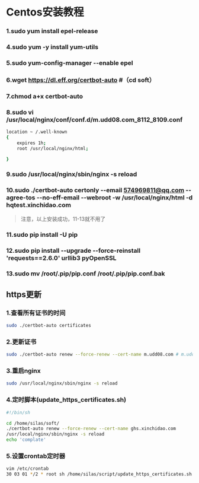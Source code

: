 
# Centos安装教程

### 1.sudo yum install epel-release
### 4.sudo yum -y install yum-utils
### 5.sudo yum-config-manager --enable epel
### 6.wget https://dl.eff.org/certbot-auto  #（cd soft）
### 7.chmod a+x certbot-auto

### 8.sudo vi /usr/local/nginx/conf/conf.d/m.udd08.com_8112_8109.conf
```sh
location ~ /.well-known
{
    expires 1h;
    root /usr/local/nginx/html;

}
```
### 9.sudo /usr/local/nginx/sbin/nginx -s reload
### 10.sudo ./certbot-auto certonly --email 574969811@qq.com --agree-tos --no-eff-email --webroot -w /usr/local/nginx/html   -d hqtest.xinchidao.com
> 注意，以上安装成功，11-13就不用了
### 11.sudo pip install -U pip
### 12.sudo pip install --upgrade --force-reinstall 'requests==2.6.0' urllib3 pyOpenSSL
### 13.sudo mv /root/.pip/pip.conf /root/.pip/pip.conf.bak

## https更新

### 1.查看所有证书的时间
```sh
sudo ./certbot-auto certificates
```
### 2.更新证书
```sh
sudo ./certbot-auto renew --force-renew --cert-name m.udd08.com # m.udd08.com是根据上面查到的Certificate Name
```
### 3.重启nginx
```sh
sudo /usr/local/nginx/sbin/nginx -s reload
```

### 4.定时脚本(update_https_certificates.sh)
```sh
#!/bin/sh

cd /home/silas/soft/
./certbot-auto renew --force-renew --cert-name ghs.xinchidao.com
/usr/local/nginx/sbin/nginx -s reload
echo 'complate'
```

### 5.设置crontab定时器
```sh
vim /etc/crontab
30 03 01 */2 * root sh /home/silas/script/update_https_certificates.sh
```